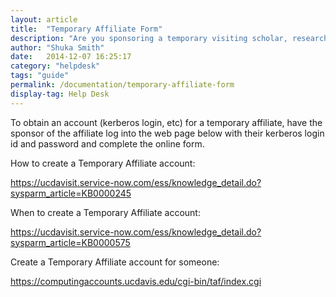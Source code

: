 ```yaml
---
layout: article
title:  "Temporary Affiliate Form"
description: "Are you sponsoring a temporary visiting scholar, researcher, or faculty member? Visit this guide to learn how to get them a temporary computing account with campus for their visit which will allow them access to campus wi-fi and more!"
author: "Shuka Smith"
date:   2014-12-07 16:25:17
category: "helpdesk"
tags: "guide"
permalink: /documentation/temporary-affiliate-form
display-tag: Help Desk
---
```

<p>To obtain an account (kerberos login, etc) for a temporary affiliate, have the sponsor of the affiliate log into the web page below with their kerberos login id and password and complete the online <span>form.</span></p>
<p>How to create a Temporary Affiliate account:</p>
<p><a class="external-link" href="https://ucdavisit.service-now.com/ess/knowledge_detail.do?sysparm_article=KB0000245" target="_blank" title="">https://ucdavisit.service-now.com/ess/knowledge_detail.do?sysparm_article=KB0000245</a></p>
<p><span>When to create a Temporary Affiliate account:</span></p>
<p><span class="link-https"><a class="external-link" href="https://ucdavisit.service-now.com/ess/knowledge_detail.do?sysparm_article=KB0000575" target="_blank" title="">https://ucdavisit.service-now.com/ess/knowledge_detail.do?sysparm_article=KB0000575</a></span></p>
<p><span>Create a Temporary Affiliate account for someone:</span></p>
<p><a class="external-link" href="https://computingaccounts.ucdavis.edu/cgi-bin/taf/index.cgi" target="_blank" title="external-link">https://computingaccounts.ucdavis.edu/cgi-bin/taf/index.cgi</a></p>